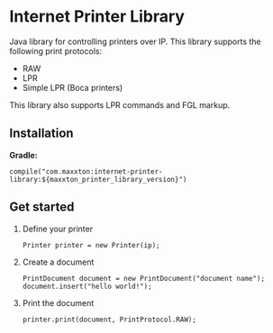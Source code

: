 # Internet Printer Library
Java library for controlling printers over IP.
This library supports the following print protocols:
* RAW
* LPR
* Simple LPR (Boca printers)

This library also supports LPR commands and FGL markup.

## Installation
**Gradle:**
```
compile("com.maxxton:internet-printer-library:${maxxton_printer_library_version}")
```
 
## Get started
 1. Define your printer

    ```
    Printer printer = new Printer(ip);
    ```

 2. Create a document

    ```
    PrintDocument document = new PrintDocument("document name");
    document.insert("hello world!");
    ```

 3. Print the document

    ```
    printer.print(document, PrintProtocol.RAW);
    ```



